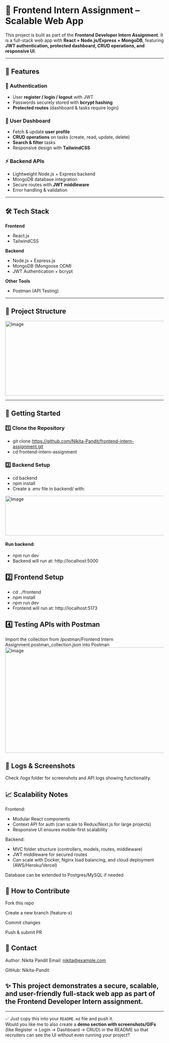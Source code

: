 # 🚀 Frontend Intern Assignment – Scalable Web App  

This project is built as part of the **Frontend Developer Intern Assignment**. It is a full-stack web app with **React + Node.js/Express + MongoDB**, featuring **JWT authentication, protected dashboard, CRUD operations, and responsive UI**.  

---

## 🌟 Features  

### 🔐 Authentication  
- User **register / login / logout** with JWT  
- Passwords securely stored with **bcrypt hashing**  
- **Protected routes** (dashboard & tasks require login)  

### 👤 User Dashboard  
- Fetch & update **user profile**  
- **CRUD operations** on tasks (create, read, update, delete)  
- **Search & filter** tasks  
- Responsive design with **TailwindCSS**  

### ⚡ Backend APIs  
- Lightweight Node.js + Express backend  
- MongoDB database integration  
- Secure routes with **JWT middleware**  
- Error handling & validation  

---

## 🛠️ Tech Stack  

**Frontend**  
- React.js  
- TailwindCSS  

**Backend**  
- Node.js + Express.js  
- MongoDB (Mongoose ODM)  
- JWT Authentication + bcrypt  

**Other Tools**  
- Postman (API Testing)  

---

## 📂 Project Structure  
<img width="976" height="237" alt="Image" src="https://github.com/user-attachments/assets/a69714f8-5ebd-49a5-b828-f8258e2c73d0" />

---

## 🚀 Getting Started  

### 1️⃣ Clone the Repository  

- git clone https://github.com/Nikita-Pandit/frontend-intern-assignment.git
- cd frontend-intern-assignment

###  2️⃣ Backend Setup
- cd backend
- npm install
- Create a .env file in backend/ with:

<img width="696" height="126" alt="Image" src="https://github.com/user-attachments/assets/791eaf84-f01a-42c1-ae98-773f626bff02" />

#### Run backend:
- npm run dev
- Backend will run at: http://localhost:5000

## 2️⃣ Frontend Setup

- cd ../frontend
- npm install
- npm run dev
- Frontend will run at: http://localhost:5173

## 4️⃣ Testing APIs with Postman

Import the collection from /postman/Frontend Intern Assignment.postman_collection.json into Postman
<img width="897" height="335" alt="Image" src="https://github.com/user-attachments/assets/5fc832e8-45f5-4399-92c6-c4e0f5a7d4ae" />


## 📸 Logs & Screenshots

Check /logs folder for screenshots and API logs showing functionality.

## 📈 Scalability Notes

Frontend:
- Modular React components
- Context API for auth (can scale to Redux/Next.js for large projects)
- Responsive UI ensures mobile-first scalability

Backend:

- MVC folder structure (controllers, models, routes, middleware)
- JWT middleware for secured routes
- Can scale with Docker, Nginx load balancing, and cloud deployment (AWS/Heroku/Vercel)

Database can be extended to Postgres/MySQL if needed


## 🤝 How to Contribute

Fork this repo

Create a new branch (feature-x)

Commit changes

Push & submit PR


## 📧 Contact

Author: Nikita Pandit
Email: nikita@example.com

GitHub: Nikita-Pandit

## ✨ This project demonstrates a secure, scalable, and user-friendly full-stack web app as part of the Frontend Developer Intern assignment.


---

✅ Just copy this into your `README.md` file and push it.  
Would you like me to also create a **demo section with screenshots/GIFs** (like Register → Login → Dashboard → CRUD) in the README so that recruiters can see the UI without even running your project?



